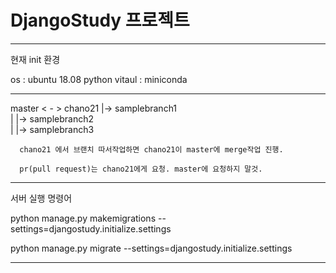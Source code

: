 # DjangoStudy 프로젝트

----------

현재 init 환경

os : ubuntu 18.08
python vitaul : miniconda 

----------
master  <    -    > chano21 |->  samplebranch1  
                            |
                            |->  samplebranch2  
                            |
                            |->  samplebranch3  

      chano21 에서 브랜치 따서작업하면 chano21이 master에 merge작업 진행.
      
      pr(pull request)는 chano21에게 요청. master에 요청하지 말것.
      
----------

서버 실행 명령어

python manage.py makemigrations --settings=djangostudy.initialize.settings

python manage.py migrate --settings=djangostudy.initialize.settings

-------------

